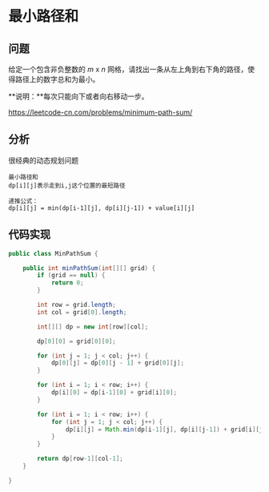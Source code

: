 # 最小路径和



## 问题

给定一个包含非负整数的 *m* x *n* 网格，请找出一条从左上角到右下角的路径，使得路径上的数字总和为最小。

**说明：**每次只能向下或者向右移动一步。

https://leetcode-cn.com/problems/minimum-path-sum/





## 分析

很经典的动态规划问题

```
最小路径和
dp[i][j]表示走到i,j这个位置的最短路径

递推公式：
dp[i][j] = min(dp[i-1][j], dp[i][j-1]) + value[i][j]
```





## 代码实现

```java
public class MinPathSum {

    public int minPathSum(int[][] grid) {
        if (grid == null) {
            return 0;
        }

        int row = grid.length;
        int col = grid[0].length;

        int[][] dp = new int[row][col];

        dp[0][0] = grid[0][0];

        for (int j = 1; j < col; j++) {
            dp[0][j] = dp[0][j - 1] + grid[0][j];
        }

        for (int i = 1; i < row; i++) {
            dp[i][0] = dp[i-1][0] + grid[i][0];
        }

        for (int i = 1; i < row; i++) {
            for (int j = 1; j < col; j++) {
                dp[i][j] = Math.min(dp[i-1][j], dp[i][j-1]) + grid[i][j];
            }
        }

        return dp[row-1][col-1];
    }

}
```

